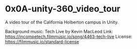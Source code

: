 # 0x0A-unity-360_video_tour

A video tour of the California Holberton campus in Unity.

Background music:
Tech Live by Kevin MacLeod
Link: https://incompetech.filmmusic.io/song/4463-tech-live
License: https://filmmusic.io/standard-license
